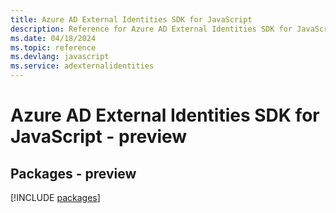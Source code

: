 ```yaml
---
title: Azure AD External Identities SDK for JavaScript
description: Reference for Azure AD External Identities SDK for JavaScript
ms.date: 04/18/2024
ms.topic: reference
ms.devlang: javascript
ms.service: adexternalidentities
---
```

# Azure AD External Identities SDK for JavaScript - preview
## Packages - preview
[!INCLUDE [packages](ad-external-identities-index.md)]